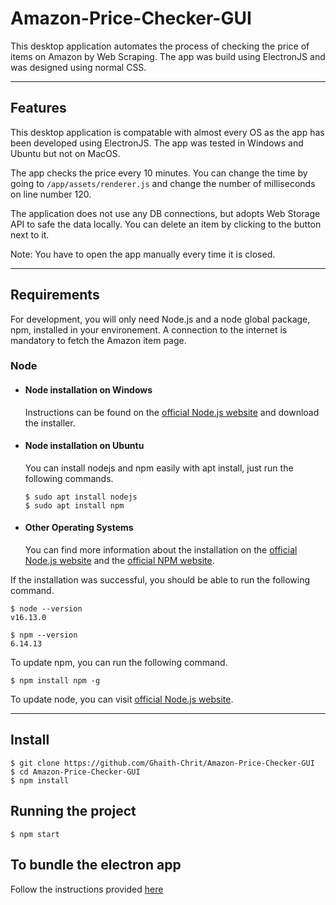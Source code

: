 # Amazon-Price-Checker-GUI

This desktop application automates the process of checking the price of items on Amazon by Web Scraping. The app was build using ElectronJS and was designed using normal CSS. 

---
## Features

This desktop application is compatable with almost every OS as the app has been developed using ElectronJS. The app was tested in Windows and Ubuntu but not on MacOS.

The app checks the price every 10 minutes. You can change the time by going to `/app/assets/renderer.js` and change the number of milliseconds on line number 120. 

The application does not use any DB connections, but adopts Web Storage API to safe the data locally. You can delete an item by clicking to the button next to it.

Note: You have to open the app manually every time it is closed.

---
## Requirements

For development, you will only need Node.js and a node global package, npm, installed in your environement. A connection to the internet is mandatory to fetch the Amazon item page.

### Node
- #### Node installation on Windows

  Instructions can be found on the [official Node.js website](https://nodejs.org/) and download the installer.

- #### Node installation on Ubuntu

  You can install nodejs and npm easily with apt install, just run the following commands.

      $ sudo apt install nodejs
      $ sudo apt install npm

- #### Other Operating Systems
  You can find more information about the installation on the [official Node.js website](https://nodejs.org/) and the [official NPM website](https://npmjs.org/).

If the installation was successful, you should be able to run the following command.

    $ node --version
    v16.13.0

    $ npm --version
    6.14.13

To update npm, you can run the following command.

    $ npm install npm -g

To update node, you can visit [official Node.js website](https://nodejs.org/).


---

## Install

    $ git clone https://github.com/Ghaith-Chrit/Amazon-Price-Checker-GUI
    $ cd Amazon-Price-Checker-GUI
    $ npm install

## Running the project

    $ npm start

## To bundle the electron app

  Follow the instructions provided [here](https://github.com/electron/electron-packager)
